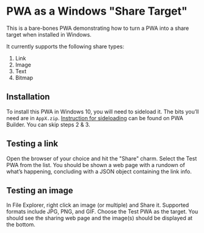 # PWA as a Windows "Share Target"

This is a bare-bones PWA demonstrating how to turn a PWA into a share target when installed in Windows.

It currently supports the following share types:

1. Link
2. Image
3. Text
4. Bitmap

## Installation

To install this PWA in Windows 10, you will need to sideload it. The bits you’ll need are in `AppX.zip`. [Instruction for sideloading](https://docs.pwabuilder.com/quickstart/2018/02/03/quick-start-sideload-pwa-win10.html) can be found on PWA Builder. You can skip steps 2 & 3.

## Testing a link

Open the browser of your choice and hit the "Share" charm. Select the Test PWA from the list. You should be shown a web page with a rundown of what’s happening, concluding with a JSON object containing the link info.

## Testing an image

In File Explorer, right click an image (or multiple) and Share it. Supported formats include JPG, PNG, and GIF. Choose the Test PWA as the target. You should see the sharing web page and the image(s) should be displayed at the bottom.